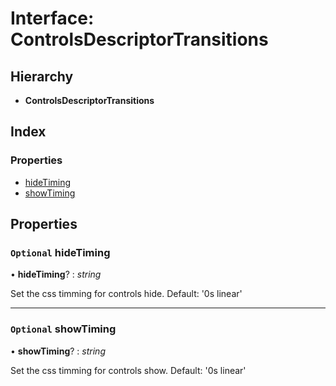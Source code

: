 # Interface: ControlsDescriptorTransitions

## Hierarchy

* **ControlsDescriptorTransitions**

## Index

### Properties

* [hideTiming](playeradaptor.controlsdescriptortransitions.md#optional-hidetiming)
* [showTiming](playeradaptor.controlsdescriptortransitions.md#optional-showtiming)

## Properties

### `Optional` hideTiming

• **hideTiming**? : *string*

Set the css timming for controls hide.
Default: '0s linear'

___

### `Optional` showTiming

• **showTiming**? : *string*

Set the css timming for controls show.
Default: '0s linear'
